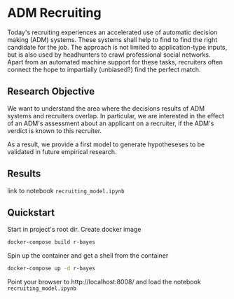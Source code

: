 # ADM Recruiting

Today's recruiting experiences an accelerated use of automatic decision making (ADM) systems. These systems shall help to find to find the right candidate for the job. The approach is not limited to application-type inputs, but is also used by headhunters to crawl professional social networks. Apart from an automated machine support for these tasks, recruiters often connect the hope to impartially (unbiased?) find the perfect match.

## Research Objective

We want to understand the area where the decisions results of ADM systems and recruiters overlap. In particular, we are interested in the effect of an ADM's assessment about an applicant on a recruiter, if the ADM's verdict is known to this recruiter.

As a result, we provide a first model to generate hypotheseses to be validated in future empirical research.

## Results

link to notebook `recruiting_model.ipynb`

## Quickstart

Start in project's root dir. Create docker image

```bash
docker-compose build r-bayes
```

Spin up the container and get a shell from the container
```bash
docker-compose up -d r-bayes
```

Point your browser to http://localhost:8008/ and load the notebook `recruiting_model.ipynb`
